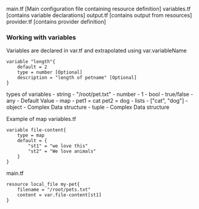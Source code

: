 main.tf [Main configuration file containing resource definition]
variables.tf [contains variable declarations]
output.tf [contains output from resources]
provider.tf [contains provider definition]



### Working with variables

Variables are declared in var.tf  and extrapolated using var.variableName
```
variable "length"{
    default = 2
    type = number [Optional]
    description = "length of petname" [Optional]
}
```

types of variables 
    - string  - "/root/pet.txt"
    - number  - 1
    - bool    - true/false
    - any     - Default Value
    - map     - pet1 = cat
                pet2 = dog
    - lists   - ["cat", "dog"]
    - object  - Complex Data structure
    - tuple   - Complex Data structure


Example of map 
variables.tf
```
variable file-content{
    type = map
    default = {
        "st1" = "we love this"
        "st2" = "We love animals"
    }
}
```
main.tf
```
resource local_file my-pet{
    filename = "/root/pets.txt"
    content = var.file-content[st1]
}
```
